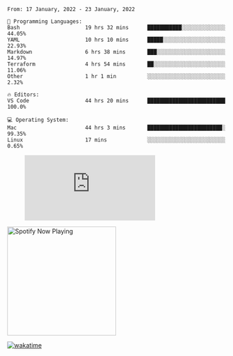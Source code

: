 <!--START_SECTION:waka-->
```text
From: 17 January, 2022 - 23 January, 2022

💬 Programming Languages: 
Bash                     19 hrs 32 mins      ███████████░░░░░░░░░░░░░░   44.05% 
YAML                     10 hrs 10 mins      █████░░░░░░░░░░░░░░░░░░░░   22.93% 
Markdown                 6 hrs 38 mins       ███░░░░░░░░░░░░░░░░░░░░░░   14.97% 
Terraform                4 hrs 54 mins       ██░░░░░░░░░░░░░░░░░░░░░░░   11.06% 
Other                    1 hr 1 min          ░░░░░░░░░░░░░░░░░░░░░░░░░   2.32%

🔥 Editors: 
VS Code                  44 hrs 20 mins      █████████████████████████   100.0%

💻 Operating System: 
Mac                      44 hrs 3 mins       ████████████████████████░   99.35% 
Linux                    17 mins             ░░░░░░░░░░░░░░░░░░░░░░░░░   0.65%

```


<!--END_SECTION:waka-->

<figure><embed src="https://wakatime.com/share/@gregnrobinson/001c6d31-0c95-44f9-b6d7-9fd705354f62.svg"></embed></figure>

[<img src="https://spotify-playing-gregnrobinson.vercel.app/api/spotify/?background_color=transparent&border_color=transparent" alt="Spotify Now Playing" width="250" />](https://open.spotify.com/user/gregnrobinson-ca)

[![wakatime](https://wakatime.com/badge/user/37718f76-572e-4513-b2c5-41c4d93d287a.svg)](https://wakatime.com/@37718f76-572e-4513-b2c5-41c4d93d287a)



